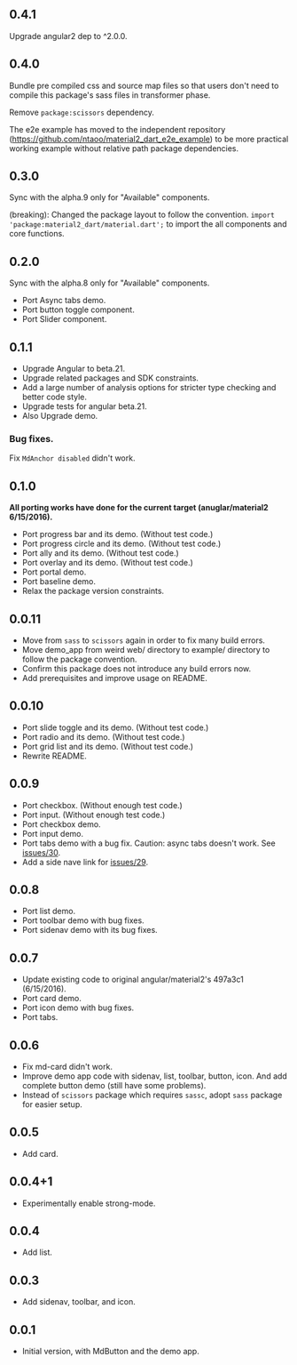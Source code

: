 ## 0.4.1

Upgrade angular2 dep to ^2.0.0.

## 0.4.0

Bundle pre compiled css and source map files so that users don't need to compile this package's sass files in transformer phase.

Remove `package:scissors` dependency.

The e2e example has moved to the independent repository (https://github.com/ntaoo/material2_dart_e2e_example) to be more practical working example without relative path package dependencies.

## 0.3.0

Sync with the alpha.9 only for "Available" components.

(breaking): Changed the package layout to follow the convention.
`import 'package:material2_dart/material.dart';` to import the all components and core functions.

## 0.2.0

Sync with the alpha.8 only for "Available" components.

- Port Async tabs demo.
- Port button toggle component. 
- Port Slider component.

## 0.1.1

- Upgrade Angular to beta.21.
- Upgrade related packages and SDK constraints.
- Add a large number of analysis options for stricter type checking and better code style.
- Upgrade tests for angular beta.21.
- Also Upgrade demo.
 
### Bug fixes.

Fix `MdAnchor disabled` didn't work.

## 0.1.0

**All porting works have done for the current target (anuglar/material2 6/15/2016).**

- Port progress bar and its demo. (Without test code.)
- Port progress circle and its demo. (Without test code.)
- Port ally and its demo. (Without test code.)
- Port overlay and its demo. (Without test code.)
- Port portal demo.
- Port baseline demo.
- Relax the package version constraints.

## 0.0.11

- Move from `sass` to `scissors` again in order to fix many build errors.
- Move demo_app from weird web/ directory to example/ directory to follow the package convention.
- Confirm this package does not introduce any build errors now.
- Add prerequisites and improve usage on README.

## 0.0.10

- Port slide toggle and its demo. (Without test code.)
- Port radio and its demo. (Without test code.)
- Port grid list and its demo. (Without test code.)
- Rewrite README.

## 0.0.9

- Port checkbox. (Without enough test code.)
- Port input. (Without enough test code.)
- Port checkbox demo.
- Port input demo.
- Port tabs demo with a bug fix. Caution: async tabs doesn't work. See [issues/30](https://github.com/ntaoo/material2_dart/issues/30).
- Add a side nave link for [issues/29](https://github.com/ntaoo/material2_dart/issues/29).

## 0.0.8

- Port list demo.
- Port toolbar demo with bug fixes.
- Port sidenav demo with its bug fixes.

## 0.0.7

- Update existing code to original angular/material2's 497a3c1 (6/15/2016).
- Port card demo.
- Port icon demo with bug fixes.
- Port tabs.

## 0.0.6

- Fix md-card didn't work.
- Improve demo app code with sidenav, list, toolbar, button, icon. And add complete button demo (still have some problems).
- Instead of `scissors` package which requires `sassc`, adopt `sass` package for easier setup.

## 0.0.5

- Add card.


## 0.0.4+1

- Experimentally enable strong-mode.

## 0.0.4

- Add list.

## 0.0.3

- Add sidenav, toolbar, and icon.

## 0.0.1

- Initial version, with MdButton and the demo app.
